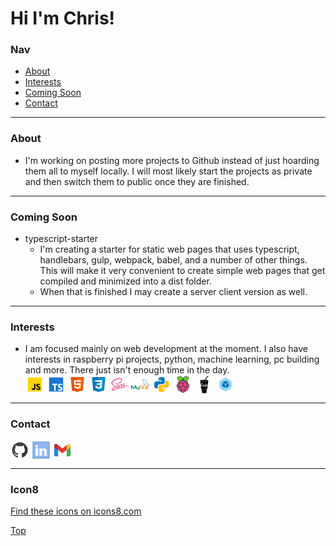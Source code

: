 # Hi I'm Chris!
### Nav
* [About](#about)
* [Interests](#interests)
* [Coming Soon](#coming-soon)
* [Contact](#contact)

***

### About
* I'm working on posting more projects to Github instead of just hoarding them all to myself locally. I will most likely start the projects as private and then switch them to public once they are finished.

*** 

### Coming Soon
* typescript-starter
  * I'm creating a starter for static web pages that uses typescript, handlebars, gulp, webpack, babel, and a number of other things. This will make it very convenient to create simple web pages that get compiled and minimized into a dist folder.
  * When that is finished I may create a server client version as well.

***

### Interests
* I am focused mainly on web development at the moment. I also have interests in raspberry pi projects, python, machine learning, pc building and more. There just isn't enough time in the day.<br>
[<img src="https://raw.githubusercontent.com/cjherold/cjherold/a85d377c4bbb29cb6364bdba295eaff57482fc16/assets/js30.svg" height="30px" align="center" alt="Javascript"/>](https://icons8.com/)
[<img src="https://raw.githubusercontent.com/cjherold/cjherold/a85d377c4bbb29cb6364bdba295eaff57482fc16/assets/ts30.svg" height="30px" align="center" alt="Typescript"/>](https://icons8.com/)
[<img src="https://raw.githubusercontent.com/cjherold/cjherold/a85d377c4bbb29cb6364bdba295eaff57482fc16/assets/html30.svg" height="30px" align="center" alt="HTML"/>](https://icons8.com/)
[<img src="https://raw.githubusercontent.com/cjherold/cjherold/a85d377c4bbb29cb6364bdba295eaff57482fc16/assets/css30.svg" height="30px" align="center" alt="CSS"/>](https://icons8.com/)
[<img src="https://raw.githubusercontent.com/cjherold/cjherold/a85d377c4bbb29cb6364bdba295eaff57482fc16/assets/sass30.svg" height="30px" align="center" alt="Sass"/>](https://icons8.com/)
[<img src="https://raw.githubusercontent.com/cjherold/cjherold/a85d377c4bbb29cb6364bdba295eaff57482fc16/assets/sql30.svg" height="30px" align="center" alt="MySQL"/>](https://icons8.com/)
[<img src="https://raw.githubusercontent.com/cjherold/cjherold/a85d377c4bbb29cb6364bdba295eaff57482fc16/assets/python30.svg" height="30px" align="center" alt="Python"/>](https://icons8.com/)
[<img src="https://raw.githubusercontent.com/cjherold/cjherold/a85d377c4bbb29cb6364bdba295eaff57482fc16/assets/pi30.svg" height="30px" align="center" alt="Raspberry Pi"/>](https://icons8.com/)
[<img src="https://raw.githubusercontent.com/cjherold/cjherold/60ba44c1e96c80c3e7ee7ebc1ef5fcd9a0685a85/assets/gulp30.svg" height="30px" align="center" alt="Gulp/">](https://icons8.com/)
 [<img src="https://raw.githubusercontent.com/cjherold/cjherold/60ba44c1e96c80c3e7ee7ebc1ef5fcd9a0685a85/assets/webpack30.svg" height="30px" align="center" alt="Webpack"/>](https://icons8.com/)

***

### Contact
[<img src="https://raw.githubusercontent.com/cjherold/cjherold/3051bc35f78e6ab0b7da4fe2ef9458a8e94dd5ef/assets/github30.svg" height="30px" align="center" alt="Github" title="Check out my github"/>](https://github.com/cjherold/)
[<img src="https://raw.githubusercontent.com/cjherold/cjherold/f56f95f509677dc83647b49e5f8ef0b54529cfda/assets/linkedin30.svg" height="30px" align="center" alt="LinkedIn" title="Contact me via LinkedIn"/>](https://www.linkedin.com/in/cjherold/)
[<img src="https://raw.githubusercontent.com/cjherold/cjherold/3051bc35f78e6ab0b7da4fe2ef9458a8e94dd5ef/assets/gmail30.svg" height="30px" align="center" alt="Gmail" title="Contact me via gmail"/>](mailto:mrchristopherherold@gmail.com)

***

### Icon8
<a href="https://icons8.com/">Find these icons on icons8.com</a>

[Top](#nav)
